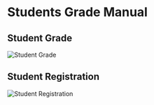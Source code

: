 # Students Grade Manual

## Student Grade

![Student Grade](https://user-images.githubusercontent.com/5459532/59159947-53cd2380-8ad9-11e9-9772-21ad47d84631.png)

## Student Registration

![Student Registration](https://user-images.githubusercontent.com/5459532/59159970-87a84900-8ad9-11e9-84fe-f88e79ddf8e2.png)

